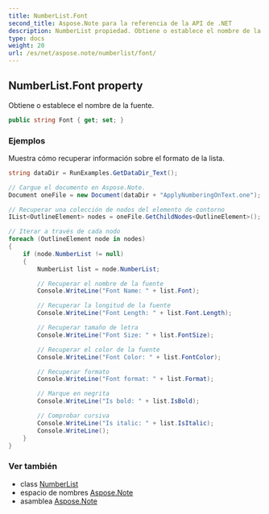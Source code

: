 ```yaml
---
title: NumberList.Font
second_title: Aspose.Note para la referencia de la API de .NET
description: NumberList propiedad. Obtiene o establece el nombre de la fuente.
type: docs
weight: 20
url: /es/net/aspose.note/numberlist/font/
---
```

## NumberList.Font property

Obtiene o establece el nombre de la fuente.

```csharp
public string Font { get; set; }
```

### Ejemplos

Muestra cómo recuperar información sobre el formato de la lista.

```csharp
string dataDir = RunExamples.GetDataDir_Text();

// Cargue el documento en Aspose.Note.
Document oneFile = new Document(dataDir + "ApplyNumberingOnText.one");

// Recuperar una colección de nodos del elemento de contorno
IList<OutlineElement> nodes = oneFile.GetChildNodes<OutlineElement>();

// Iterar a través de cada nodo
foreach (OutlineElement node in nodes)
{
    if (node.NumberList != null)
    {
        NumberList list = node.NumberList;

        // Recuperar el nombre de la fuente
        Console.WriteLine("Font Name: " + list.Font);

        // Recuperar la longitud de la fuente
        Console.WriteLine("Font Length: " + list.Font.Length);

        // Recuperar tamaño de letra
        Console.WriteLine("Font Size: " + list.FontSize);

        // Recuperar el color de la fuente
        Console.WriteLine("Font Color: " + list.FontColor);

        // Recuperar formato
        Console.WriteLine("Font format: " + list.Format);

        // Marque en negrita
        Console.WriteLine("Is bold: " + list.IsBold);

        // Comprobar cursiva
        Console.WriteLine("Is italic: " + list.IsItalic);
        Console.WriteLine();
    }
}
```

### Ver también

* class [NumberList](../)
* espacio de nombres [Aspose.Note](../../numberlist/)
* asamblea [Aspose.Note](../../../)


